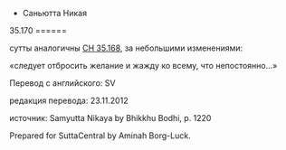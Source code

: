 









* Саньютта Никая


35\.170
\=\=\=\=\=\=



сутты аналогичны [СН 35\.168](/sn35\.168/ru/sv), за небольшими изменениями:


«следует отбросить желание и жажду ко всему, что непостоянно…»



Перевод с английского: SV


редакция перевода: 23\.11\.2012


источник: Samyutta Nikaya by Bhikkhu Bodhi, p\. 1220


Prepared for SuttaCentral by Aminah Borg\-Luck\.






